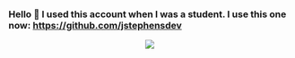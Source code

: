 ### Hello 👋 I used this account when I was a student. I use this one now: https://github.com/jstephensdev
<div align="center">
<img src="https://github-readme-stats.vercel.app/api/top-langs/?username=jeslstep&layout=compact&langs_count=8">
</div>
<!--
**jeslstep/jeslstep** is a ✨ _special_ ✨ repository because its `README.md` (this file) appears on your GitHub profile.

Here are some ideas to get you started:

- 🔭 I’m currently working on ...
- 🌱 I’m currently learning ...
- 👯 I’m looking to collaborate on ...
- 🤔 I’m looking for help with ...
- 💬 Ask me about ...
- 📫 How to reach me: ...
- 😄 Pronouns: ...
- ⚡ Fun fact: ...
-->
